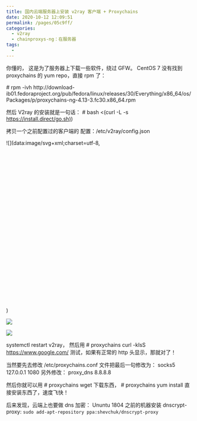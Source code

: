 ```yaml
---
title: 国内云端服务器上安装 v2ray 客户端 + Proxychains
date: 2020-10-12 12:09:51
permalink: /pages/05c9ff/
categories:
  - v2ray
  - chainproxys-ng：在服务器
tags:
  - 
---
```

<!--
 * @Author: 中箭的吴起
 * @Date: 2020-07-20 05:51:50
 * @LastEditTime: 2020-07-20 05:51:50
 * @LastEditors: 中箭的吴起
 * @Description: 
 * @FilePath: \科技文章c:\Users\admin\OneDrive\studybook\linux\v2ray\chainproxys-ng：在服务器\国内云端服务器上安装 v2ray 客户端 + Proxychains.md
 * @日行一善，每日一码
--> 
你懂的， 这是为了服务器上下载一些软件，绕过 GFW。
CentOS 7 没有找到 proxychains 的 yum repo，直接 rpm 了：

\# rpm \-ivh http://download\-ib01.fedoraproject.org/pub/fedora/linux/releases/30/Everything/x86\_64/os/Packages/p/proxychains\-ng\-4.13\-3.fc30.x86\_64.rpm

然后 V2ray 的安装就是一句话：
\# bash <(curl \-L \-s [https://install.direct/go.sh)](https://install.direct/go.sh))

拷贝一个之前配置过的客户端的 配置：/etc/v2ray/config.json

![](data:image/svg+xml;charset=utf-8,<svg height="836" width="971" xmlns="http://www.w3.org/2000/svg" version="1.1"/>)

![](https://tech.yj777.cn/wp-content/uploads/2019/12/image-3.png)

![](https://tech.yj777.cn/wp-content/uploads/2019/12/image-3.png)

systemctl restart v2ray， 然后用
\# proxychains curl \-kIsS https://www.google.com/
测试，如果有正常的 http 头显示，那就对了！

当然要先去修改 /etc/proxychains.conf 文件把最后一句修改为：
socks5 127.0.0.1 1080
另外修改：
proxy\_dns 8.8.8.8

然后你就可以用
\# proxychains wget 下载东西，
\# proxychains yum install 直接安装东西了，速度飞快！

后来发现，云端上也要做 dns 加密：
Ununtu 1804 之前的机器安装 dnscrypt\-proxy:
`sudo add-apt-repository ppa:shevchuk/dnscrypt-proxy`